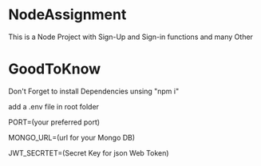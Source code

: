 # NodeAssignment

This is a Node Project with Sign-Up and Sign-in functions and many Other 
# GoodToKnow

Don't Forget to install Dependencies unsing "npm i"

add a .env file in root folder

PORT=(your preferred port)

MONGO_URL=(url for your Mongo DB)

JWT_SECRTET=(Secret Key for json Web Token)
